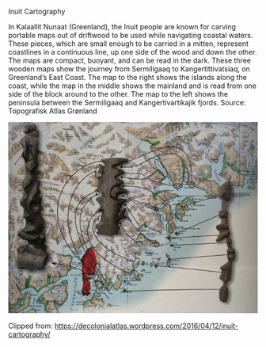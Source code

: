 Inuit Cartography

In Kalaallit Nunaat (Greenland), the Inuit people are known for carving portable maps out of driftwood to be used while navigating coastal waters. These pieces, which are small enough to be carried in a mitten, represent coastlines in a continuous line, up one side of the wood and down the other. The maps are compact, buoyant, and can be read in the dark.
These three wooden maps show the journey from Sermiligaaq to Kangertittivatsiaq, on Greenland’s East Coast. The map to the right shows the islands along the coast, while the map in the middle shows the mainland and is read from one side of the block around to the other. The map to the left shows the peninsula between the Sermiligaaq and Kangertivartikajik fjords.
Source: Topografisk Atlas Grønland

![caddbc1462466e62cc186cbfdddc78e7.png](..\images\caddbc1462466e62cc186cbfdddc78e7.png)


Clipped from: https://decolonialatlas.wordpress.com/2016/04/12/inuit-cartography/
